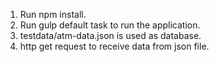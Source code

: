 1) Run npm install.
2) Run gulp default task to run the application.
3) testdata/atm-data.json is used as database.
4) http get request to receive data from json file.